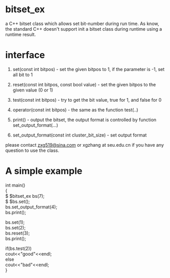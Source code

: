# bitset_ex
a C++ bitset class which allows set bit-number during run time. As know, the standard C++ doesn't support init a bitset class during runtime using a runtime result.

# interface
1. set(const int bitpos) - set the given bitpos to 1, if the parameter is -1, set all bit to 1

2. reset(const int bitpos, const bool value) - set the given bitpos to the given value (0 or 1)

3. test(const int bitpos) - try to get the bit value, true for 1, and false for 0

4. operator(const int bitpos) - the same as the function test(..)

5. print() - output the bitset, the output format is controlled by function set_output_format(...)

6. set_output_format(const int cluster_bit_size) - set output format

please contact zxg519@sina.com or xgzhang at seu.edu.cn if you have any question to use the class.

# A simple example
int main()  
{  
   $    $bitset_ex bs(7);   
   $    $bs.set();   
   bs.set_output_format(4);   
   bs.print();     
   
   bs.set(1);     
   bs.set(2);     
   bs.reset(3);     
   bs.print();     
   
   if(bs.test(2))    
       cout<<"good"<<endl;    
   else  
       cout<<"bad"<<endl;  
}
 


